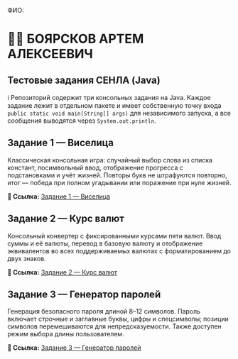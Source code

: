 ФИО:
# 👨‍💻 БОЯРСКОВ АРТЕМ АЛЕКСЕЕВИЧ

## Тестовые задания СЕНЛА (Java)

ℹ️ Репозиторий содержит три консольных задания на Java. Каждое задание лежит в отдельном пакете и имеет собственную точку входа `public static void main(String[] args)` для независимого запуска, а все сообщения выводятся через `System.out.println`.

## Задание 1 — Виселица
Классическая консольная игра: случайный выбор слова из списка констант, посимвольный ввод, отображение прогресса с подстановками и учёт жизней. Повторы букв не штрафуются повторно, итог — победа при полном угадывании или поражение при нуле жизней.  

**🔗 Ссылка:** [Задание 1 — Виселица](https://github.com/boyarskov/cenla/tree/master/src/main/java/task1)

## Задание 2 — Курс валют
Консольный конвертер с фиксированными курсами пяти валют. Ввод суммы и её валюты, перевод в базовую валюту и отображение эквивалентов во всех поддерживаемых валютах с форматированием до двух знаков.  

**🔗 Ссылка:** [Задание 2 — Курс валют](https://github.com/boyarskov/cenla/tree/master/src/main/java/task2)

## Задание 3 — Генератор паролей
Генерация безопасного пароля длиной 8–12 символов. Пароль включает строчные и заглавные буквы, цифры и спецсимволы; позиции символов перемешиваются для непредсказуемости. Также доступен режим выбора длины пользователем.  

**🔗 Ссылка:** [Задание 3 — Генератор паролей](https://github.com/boyarskov/cenla/tree/master/src/main/java/task3)
